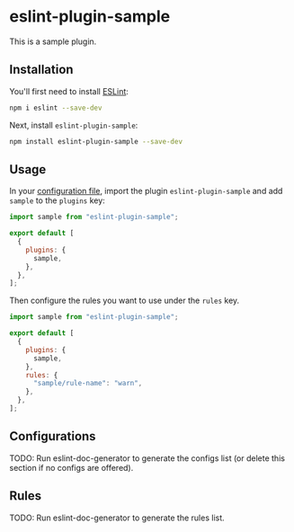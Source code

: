 # eslint-plugin-sample

This is a sample plugin.

## Installation

You'll first need to install [ESLint](https://eslint.org/):

```sh
npm i eslint --save-dev
```

Next, install `eslint-plugin-sample`:

```sh
npm install eslint-plugin-sample --save-dev
```

## Usage

In your [configuration file](https://eslint.org/docs/latest/use/configure/configuration-files#configuration-file), import the plugin `eslint-plugin-sample` and add `sample` to the `plugins` key:

```js
import sample from "eslint-plugin-sample";

export default [
  {
    plugins: {
      sample,
    },
  },
];
```

Then configure the rules you want to use under the `rules` key.

```js
import sample from "eslint-plugin-sample";

export default [
  {
    plugins: {
      sample,
    },
    rules: {
      "sample/rule-name": "warn",
    },
  },
];
```

## Configurations

<!-- begin auto-generated configs list -->

TODO: Run eslint-doc-generator to generate the configs list (or delete this section if no configs are offered).

<!-- end auto-generated configs list -->

## Rules

<!-- begin auto-generated rules list -->

TODO: Run eslint-doc-generator to generate the rules list.

<!-- end auto-generated rules list -->
